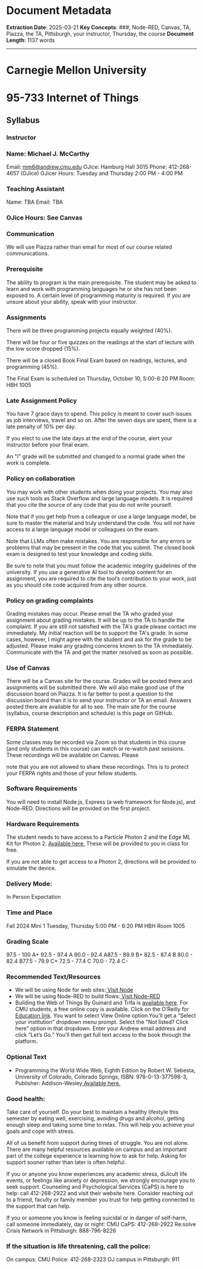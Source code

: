 # Document Metadata

**Extraction Date**: 2025-03-21
**Key Concepts**: ###, Node-RED, Canvas, TA, Piazza, the TA, Pittsburgh, your instructor, Thursday, the course
**Document Length**: 1137 words

---

# Carnegie Mellon University
# 95-733 Internet of Things
## Syllabus
### Instructor
### Name: Michael J. McCarthy

Email: mm6@andrew.cmu.edu
OJice: Hamburg Hall 3015
Phone: 412-268-4657 (OJice)
OJicer Hours: Tuesday and Thursday 2:00 PM - 4:00 PM
### Teaching Assistant
Name: TBA
Email: TBA
### OJice Hours: See Canvas

### Communication
We will use Piazza rather than email for most of our course related communications.
### Prerequisite
The ability to program is the main prerequisite. The student may be asked to learn and work
with programming languages he or she has not been exposed to. A certain level
of programming maturity is required. If you are unsure about your
ability, speak with your instructor.
### Assignments
There will be three programming projects equally weighted (40%).

There will be four or five quizzes on the readings at the start of lecture with the low score dropped
(15%).

There will be a closed Book Final Exam based on readings, lectures, and programming (45%).

The Final Exam is scheduled on Thursday, October 10, 5:00-6:20 PM Room: HBH 1005

### Late Assignment Policy
You have 7 grace days to spend. This policy is meant to cover such issues as job
interviews, travel and so on. After the seven days are spent, there is a late penalty of 10% per day.

If you elect to use the late days at the end of the course, alert your instructor before your final exam.

An "I" grade will be submitted and changed to a normal grade when the work is complete.
### Policy on collaboration
You may work with other students when doing your projects. You may also use such tools as Stack
Overflow and large language models. It is required that you cite the source of any code that you do
not write yourself.

Note that if you get help from a colleague or use a large language model, be sure to master the
material and truly understand the code. You will not have access to a large language model or
colleagues on the exam.

Note that LLMs often make mistakes. You are responsible for any errors or problems that may be
present in the code that you submit. The closed book exam is designed to test your knowledge and
coding skills.

Be sure to note that you must follow the academic integrity guidelines of the university. If you use a
generative AI tool to develop content for an assignment, you are required to cite the tool’s
contribution to your work, just as you should cite code acquired from any other source.
### Policy on grading complaints
Grading mistakes may occur. Please email the TA who graded your assignment about grading
mistakes. It will be up to the TA to handle the complaint. If you are still not satisfied with the TA's
grade please contact me immediately. My initial reaction will be to support the TA's grade. In some
cases, however, I might agree with the student and ask for the grade to be adjusted. Please make
any grading concerns known to the TA immediately. Communicate with the TA and get the matter
resolved as soon as possible.
### Use of Canvas
There will be a Canvas site for the course. Grades will be posted there and assignments will be
submitted there. We will also make good use of the discussion board on Piazza. It is far better to
post a question to the discussion board than it is to send your instructor or TA an email. Answers
posted there are available for all to see. The main site for the course (syllabus, course description
and schedule) is this page on GitHub.
### FERPA Statement
Some classes may be recorded via Zoom so that students in this course (and only students in this
course) can watch or re-watch past sessions. These recordings will be available on Canvas. Please

note that you are not allowed to share these recordings. This is to protect your FERPA rights and
those of your fellow students.
### Software Requirements
You will need to install Node.js, Express (a web framework for Node.js), and Node-RED. Directions
will be provided on the first project.
### Hardware Requirements
The student needs to have access to a Particle Photon 2 and the Edge ML Kit for Photon 2.
[Available here.](https://store.particle.io/products/edge-ai-kit-for-photon-2) These will be provided
to you in class for free.

If you are not able to get access to a Photon 2, directions will be provided to simulate the device.
### Delivery Mode:
In Person Expectation
### Time and Place
Fall 2024 Mini 1
Tuesday, Thursday 5:00 PM - 6:20 PM HBH Room 1005
### Grading Scale
97.5 - 100 A+
92.5 - 97.4 A
90.0 - 92.4 A87.5 - 89.9 B+
82.5 - 87.4 B
80.0 - 82.4 B77.5 - 79.9 C+
72.5 - 77.4 C
70.0 - 72.4 C-
### Recommended Text/Resources

+ We will be using Node for web sites:[ Visit Node](https://nodejs.org/en/about/)
+ We will be using Node-RED to build flows:[ Visit Node-RED]( https://nodered.org/)
+ Building the Web of Things By Guinard and Trifa is [available here](https://webofthings.org/). For
CMU students, a free online copy is available. Click on the O’Reilly for [Education
link](https://www.oreilly.com/library/view/building-the-web/9781617292682/?ar). You want to
select View Online option.You’ll get a “Select your institution” dropdown menu prompt. Select the
“Not listed? Click here” option in that dropdown. Enter your Andrew email address and click “Let’s
Go.” You’ll then get full text access to the book through the platform.
### Optional Text
+ Programming the World Wide Web, Eighth Edition by Robert W. Sebesta, University of Colorado,
Colorado Springs, ISBN: 978-0-13-377598-3, Publisher: Addison-Wesley[ Available
here.](https://www.amazon.com/Programming-World-Wide-Web8th/dp/0133775984/ref=pd_sbs_1/145-4982105-1913726?pd_rd_w=w8kNt&pf_rd_p=f8e24c428be0-4374-84aa-bb08fd897453&pf_rd_r=24P162J7ZQRTFD1M9DWZ&pd_rd_r=9dcd81de-a3c14517-b29e-27c0cb48789a&pd_rd_wg=4FhZj&pd_rd_i=0133775984&psc=1)
### Good health:
Take care of yourself. Do your best to maintain a healthy lifestyle this semester by eating well,
exercising, avoiding drugs and alcohol, getting enough sleep and taking some time to relax. This will
help you achieve your goals and cope with stress.

All of us benefit from support during times of struggle. You are not alone. There are many helpful
resources available on campus and an important part of the college experience is learning how to
ask for help. Asking for support sooner rather than later is often helpful.

If you or anyone you know experiences any academic stress, diJicult life events, or feelings like
anxiety or depression, we strongly encourage you to seek support. Counseling and Psychological
Services (CaPS) is here to help: call 412-268-2922 and visit their website here. Consider reaching
out to a friend, faculty or family member you trust for help getting connected to the support that can
help.

If you or someone you know is feeling suicidal or in danger of self-harm, call someone immediately,
day or night:
CMU CaPS: 412-268-2922
Re:solve Crisis Network in Pittsburgh: 888-796-8226
### If the situation is life threatening, call the police:

On campus: CMU Police: 412-268-2323
OJ campus in Pittsburgh: 911

